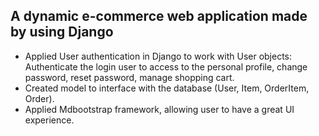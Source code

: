## A dynamic e-commerce web application made by using Django
*	Applied User authentication in Django to work with User objects: Authenticate the login user to access to the personal profile, change password, reset password, manage shopping cart.
*	Created model to interface with the database (User, Item, OrderItem, Order).
*	Applied Mdbootstrap framework, allowing user to have a great UI experience.
